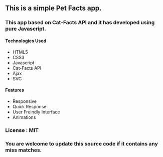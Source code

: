 ## This is a simple Pet Facts app.

### This app based on Cat-Facts API and it has developed using pure Javascript.

#### Technologies Used
* HTML5
* CSS3
* Javascript
* Cat-Facts API
* Ajax
* SVG

#### Features
* Responsive
* Quick Response
* User Freindly Interface
* Animations

### License : MIT

### You are welcome to update this source code if it contains any miss matches.
